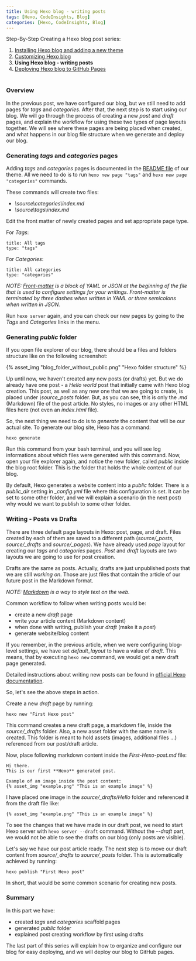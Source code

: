 ```yaml
---
title: Using Hexo blog - writing posts
tags: [Hexo, CodeInsights, Blog]
categories: [Hexo, CodeInsights, Blog]
---
```

Step-By-Step Creating a Hexo blog post series:

1. [Installing Hexo blog and adding a new theme]()
2. [Customizing Hexo blog]()
3. **Using Hexo blog - writing posts**
4. [Deploying Hexo blog to GitHub Pages]()
<br/><br/>

### Overview ###
In the previous post, we have configured our blog, but we still need to add pages for *tags* and *categories*. After that, the next step is to start using our blog. We will go through the process of creating a new *post* and *draft* pages, and explain the workflow for using these two types of page layouts together. We will see where these pages are being placed when created, and what happens in our blog file structure when we generate and deploy our blog.


### Generating *tags* and *categories* pages ###
Adding *tags* and *categories* pages is documented in the [README file](https://github.com/klugjo/hexo-theme-clean-blog#tags-page) of our theme.
All we need to do is to run ```hexo new page "tags"``` and ```hexo new page "categories"``` commands.

These commands will create two files:
- *\source\categories\index.md*
- *\source\tags\index.md*

Edit the front matter of newly created pages and set appropriate page type.

For *Tags*:
```
title: All tags
type: "tags"
```

For *Categories*:
```
title: All categories
type: "categories"
```

*NOTE: [Front-matter](https://hexo.io/docs/front-matter.html) is a block of YAML or JSON at the beginning of the file that is used to configure settings for your writings. Front-matter is terminated by three dashes when written in YAML or three semicolons when written in JSON.*

Run ```hexo server``` again, and you can check our new pages by going to the *Tags* and *Categories* links in the menu.

### Generating *public* folder ###
If you open file explorer of our blog, there should be a files and folders structure like on the following screenshot:

{% asset_img "blog_folder_without_public.png" "Hexo folder structure" %}

Up until now, we haven't created any new posts (or drafts) yet. But we do already have one post - a *Hello world* post that initially came with Hexo blog creation. This post, as well as any new one that we are going to create, is placed under *\source\_posts* folder. But, as you can see, this is only the *.md* (Markdown) file of the post article. No styles, no images or any other HTML files here (not even an *index.html* file).

So, the next thing we need to do is to *generate* the content that will be our actual site.
To generate our blog site, Hexo has a command:

```
hexo generate
```

Run this command from your bash terminal, and you will see log informations about which files were generated with this command.
Now, open your file explorer again, and notice the new folder, called *public* inside the blog root folder. This is the folder that holds the whole content of our blog. 

By default, Hexo generates a website content into a *public* folder. There is a *public_dir* setting in *_config.yml* file where this configuration is set. It can be set to some other folder, and we will explain a scenario (in the next post) why would we want to publish to some other folder.

### Writing - Posts vs Drafts ###
There are three default page layouts in Hexo: post, page, and draft. Files created by each of them are saved to a different path (*source/_posts*, *source/_drafts* and *source/_pages*). We have already used *page* layout for creating our *tags* and *categories* pages. *Post* and *draft* layouts are two layouts we are going to use for post creation.

Drafts are the same as posts. Actually, drafts are just unpublished posts that we are still *working on*. Those are just files that contain the article of our future post in the Markdown format.

*NOTE: [Markdown](https://guides.github.com/features/mastering-markdown/) is a way to style text on the web.*

Common workflow to follow when writing posts would be:
- create a new *draft* page
- write your article content (Markdown content)
- when done with writing, publish your *draft* (make it a *post*)
- generate website/blog content

If you remember, in the previous article, when we were configuring blog-level settings, we have set *default_layout* to have a value of *draft*.
This means, that by executing ```hexo new``` command, we would get a new draft page generated.

Detailed instructions about writing new posts can be found in [official Hexo documentation](https://hexo.io/docs/writing.html).

So, let's see the above steps in action. 

Create a new *draft* page by running:
```
hexo new "First Hexo post"
```

This command creates a new draft page, a markdown file, inside the *source/_drafts* folder. Also, a new asset folder with the same name is created.
This folder is meant to hold assets (images, additional files ...) referenced from our post/draft article.

Now, place following markdown content inside the *First-Hexo-post.md* file:

```
Hi there.
This is our first **Hexo** generated post.

Example of an image inside the post content:
{% asset_img "example.png" "This is an example image" %}
```

I have placed one image in the *source/_drafts/Hello* folder and referenced it from the draft file like:

```
{% asset_img "example.png" "This is an example image" %}
```

To see the changes that we have made in our draft post, we need to start Hexo server with ```hexo server --draft``` command.
Without the *--draft* part, we would not be able to see the drafts on our blog (only posts are visible).

Let's say we have our post article ready. The next step is to move our draft content from *source/_drafts* to *source/_posts* folder.
This is automatically achieved by running:
```
hexo publish "First Hexo post"
```

In short, that would be some common scenario for creating new posts.

### Summary ###

In this part we have:
- created *tags* and *categories* scaffold pages
- generated *public* folder
- explained post creating workflow by first using drafts


The last part of this series will explain how to organize and configure our blog for easy deploying, and we will deploy our blog to GitHub pages.
